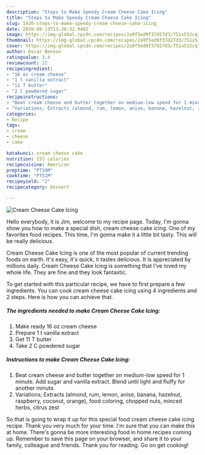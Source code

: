 ```yaml
---
description: "Steps to Make Speedy Cream Cheese Cake Icing"
title: "Steps to Make Speedy Cream Cheese Cake Icing"
slug: 1420-steps-to-make-speedy-cream-cheese-cake-icing
date: 2020-08-13T13:30:32.940Z
image: https://img-global.cpcdn.com/recipes/2a9f5ed9f37d27d3/751x532cq70/cream-cheese-cake-icing-recipe-main-photo.jpg
thumbnail: https://img-global.cpcdn.com/recipes/2a9f5ed9f37d27d3/751x532cq70/cream-cheese-cake-icing-recipe-main-photo.jpg
cover: https://img-global.cpcdn.com/recipes/2a9f5ed9f37d27d3/751x532cq70/cream-cheese-cake-icing-recipe-main-photo.jpg
author: Oscar Benson
ratingvalue: 3.4
reviewcount: 11
recipeingredient:
- "16 oz cream cheese"
- "1 t vanilla extract"
- "11 T butter"
- "2 C powdered sugar"
recipeinstructions:
- "Beat cream cheese and butter together on medium-low speed for 1 minute. Add sugar and vanilla extract. Blend until light and fluffy for another minute."
- "Variations; Extracts (almond, rum, lemon, anise, banana, hazelnut, raspberry, coconut, orange), food coloring, chopped nuts, minced herbs, citrus zest"
categories:
- Recipe
tags:
- cream
- cheese
- cake

katakunci: cream cheese cake 
nutrition: 153 calories
recipecuisine: American
preptime: "PT34M"
cooktime: "PT51M"
recipeyield: "2"
recipecategory: Dessert

---
```



![Cream Cheese Cake Icing](https://img-global.cpcdn.com/recipes/2a9f5ed9f37d27d3/751x532cq70/cream-cheese-cake-icing-recipe-main-photo.jpg)

Hello everybody, it is Jim, welcome to my recipe page. Today, I'm gonna show you how to make a special dish, cream cheese cake icing. One of my favorites food recipes. This time, I'm gonna make it a little bit tasty. This will be really delicious.



Cream Cheese Cake Icing is one of the most popular of current trending foods on earth. It's easy, it's quick, it tastes delicious. It is appreciated by millions daily. Cream Cheese Cake Icing is something that I've loved my whole life. They are fine and they look fantastic.


To get started with this particular recipe, we have to first prepare a few ingredients. You can cook cream cheese cake icing using 4 ingredients and 2 steps. Here is how you can achieve that.

<!--inarticleads1-->

##### The ingredients needed to make Cream Cheese Cake Icing:

1. Make ready 16 oz cream cheese
1. Prepare 1 t vanilla extract
1. Get 11 T butter
1. Take 2 C powdered sugar




<!--inarticleads2-->

##### Instructions to make Cream Cheese Cake Icing:

1. Beat cream cheese and butter together on medium-low speed for 1 minute. Add sugar and vanilla extract. Blend until light and fluffy for another minute.
1. Variations; Extracts (almond, rum, lemon, anise, banana, hazelnut, raspberry, coconut, orange), food coloring, chopped nuts, minced herbs, citrus zest




So that is going to wrap it up for this special food cream cheese cake icing recipe. Thank you very much for your time. I'm sure that you can make this at home. There's gonna be more interesting food in home recipes coming up. Remember to save this page on your browser, and share it to your family, colleague and friends. Thank you for reading. Go on get cooking!
